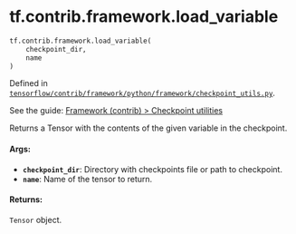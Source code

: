 <div itemscope itemtype="http://developers.google.com/ReferenceObject">
<meta itemprop="name" content="tf.contrib.framework.load_variable" />
</div>

# tf.contrib.framework.load_variable

``` python
tf.contrib.framework.load_variable(
    checkpoint_dir,
    name
)
```



Defined in [`tensorflow/contrib/framework/python/framework/checkpoint_utils.py`](https://www.tensorflow.org/code/tensorflow/contrib/framework/python/framework/checkpoint_utils.py).

See the guide: [Framework (contrib) > Checkpoint utilities](../../../../../api_guides/python/contrib.framework.md#Checkpoint_utilities)

Returns a Tensor with the contents of the given variable in the checkpoint.

#### Args:

* <b>`checkpoint_dir`</b>: Directory with checkpoints file or path to checkpoint.
* <b>`name`</b>: Name of the tensor to return.


#### Returns:

`Tensor` object.